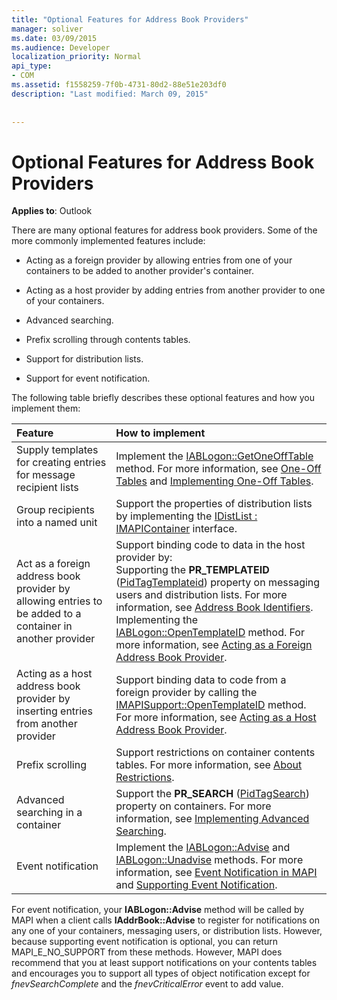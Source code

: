 ```yaml
---
title: "Optional Features for Address Book Providers"
manager: soliver
ms.date: 03/09/2015
ms.audience: Developer
localization_priority: Normal
api_type:
- COM
ms.assetid: f1558259-7f0b-4731-80d2-88e51e203df0
description: "Last modified: March 09, 2015"
 
 
---
```


# Optional Features for Address Book Providers

  
  
**Applies to**: Outlook 
  
There are many optional features for address book providers. Some of the more commonly implemented features include:
  
- Acting as a foreign provider by allowing entries from one of your containers to be added to another provider's container.
    
- Acting as a host provider by adding entries from another provider to one of your containers.
    
- Advanced searching.
    
- Prefix scrolling through contents tables.
    
- Support for distribution lists.
    
- Support for event notification.
    
The following table briefly describes these optional features and how you implement them:
  
|**Feature**|**How to implement**|
|:-----|:-----|
|Supply templates for creating entries for message recipient lists  <br/> |Implement the [IABLogon::GetOneOffTable](iablogon-getoneofftable.md) method. For more information, see [One-Off Tables](one-off-tables.md) and [Implementing One-Off Tables](implementing-one-off-tables.md).  <br/> |
|Group recipients into a named unit  <br/> |Support the properties of distribution lists by implementing the [IDistList : IMAPIContainer](idistlistimapicontainer.md) interface.  <br/> |
|Act as a foreign address book provider by allowing entries to be added to a container in another provider  <br/> | Support binding code to data in the host provider by:  <br/>  Supporting the **PR_TEMPLATEID** ([PidTagTemplateid](pidtagtemplateid-canonical-property.md)) property on messaging users and distribution lists. For more information, see [Address Book Identifiers](address-book-identifiers.md).  <br/>  Implementing the [IABLogon::OpenTemplateID](iablogon-opentemplateid.md) method. For more information, see [Acting as a Foreign Address Book Provider](acting-as-a-foreign-address-book-provider.md).  <br/> |
|Acting as a host address book provider by inserting entries from another provider  <br/> |Support binding data to code from a foreign provider by calling the [IMAPISupport::OpenTemplateID](imapisupport-opentemplateid.md) method. For more information, see [Acting as a Host Address Book Provider](acting-as-a-host-address-book-provider.md).  <br/> |
|Prefix scrolling  <br/> |Support restrictions on container contents tables. For more information, see [About Restrictions](about-restrictions.md).  <br/> |
|Advanced searching in a container  <br/> |Support the **PR_SEARCH** ([PidTagSearch](pidtagsearch-canonical-property.md)) property on containers. For more information, see [Implementing Advanced Searching](implementing-advanced-searching.md).  <br/> |
|Event notification  <br/> |Implement the [IABLogon::Advise](iablogon-advise.md) and [IABLogon::Unadvise](iablogon-unadvise.md) methods. For more information, see [Event Notification in MAPI](event-notification-in-mapi.md) and [Supporting Event Notification](supporting-event-notification.md).  <br/> |
   
For event notification, your **IABLogon::Advise** method will be called by MAPI when a client calls **IAddrBook::Advise** to register for notifications on any one of your containers, messaging users, or distribution lists. However, because supporting event notification is optional, you can return MAPI_E_NO_SUPPORT from these methods. However, MAPI does recommend that you at least support notifications on your contents tables and encourages you to support all types of object notification except for  _fnevSearchComplete_ and the  _fnevCriticalError_ event to add value. 
  

